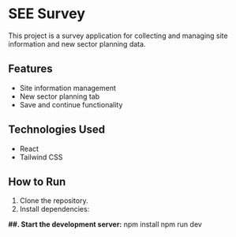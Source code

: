 # SEE Survey

This project is a survey application for collecting and managing site information and new sector planning data.

## Features
- Site information management
- New sector planning tab
- Save and continue functionality

## Technologies Used
- React
- Tailwind CSS

## How to Run
1. Clone the repository.
2. Install dependencies:

**##. Start the development server:**
npm install
npm run dev
